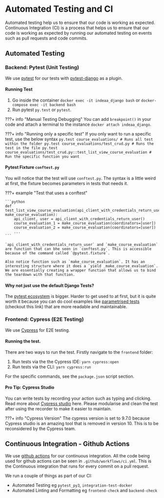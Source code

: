 # Automated Testing and CI
Automated testing help us to ensure that our code is working as expected. Continuous Integration (CI) is a process that helps us to ensure that our code is working as expected by running our automated testing on events such as pull requests and code commits.

## Automated Testing

### Backend: Pytest (Unit Testing)
We use [pytest](https://docs.pytest.org/en/7.1.x/) for our tests with [pytest-django](https://pytest-django.readthedocs.io/en/latest/) as a plugin.
#### Running Test
1. Go inside the container `docker exec -it indeaa_django bash` or `docker-compose exec -it backend bash`
2. Run pytest `py.test` or `pytest`.


???+ info "Manual Testing Debugging"
    You can add `breakpoint()` in your code and attach a terminal to the instance `docker attach indeaa_django`.

???+ info "Running only a specific test"
    If you only want to run a specific test, use the below syntax
    ```
    py.test course_evaluations/ # Runs all test within the folder
    py.test course_evaluations/test_crud.py # Runs the test in the file
    py.test course_evaluations/test_crud.py::test_list_view_course_evaluation # Run the specific function you want
    ```

#### Pytest Fixture `conftest.py`
You will notice that the test will use `conftest.py`. The syntax is a little weird at first, the fixture becomes parameters in tests that needs it.

???+ example "Test that uses a conftest"

    ```python
    def test_list_view_course_evaluation(api_client_with_credentials_return_user, make_course_evaluation):
        api_client, user = api_client_with_credentials_return_user()
        course_evaluation_1 = make_course_evaluation(coordinators=[user])
        course_evaluation_2 = make_course_evaluation(coordinators=[user])
        ...
    ```

    `api_client_with_credentials_return_user` and `make_course_evaluation` are function that can bhe seen in `conftest.py`. This is accessible because of the command called `@pytest.fixture`. 
    
    Also notice function such as `make_course_evaluation`. It has an interesting structure where it does a `yield _make_course_evaluation`. We are essentially creating a wrapper function that allows us to bind the teardown with that function.

#### Why not just use the default Django Tests?
The [pytest ecosystem](https://docs.pytest.org/en/7.0.x/reference/plugin_list.html) is bigger. Harder to get used to at first, but it is quite worth it because you can do cool examples like [parametrised tests](https://docs.pytest.org/en/6.2.x/parametrize.html#pytest-mark-parametrize-parametrizing-test-functions) (checkout this link) that are more readable and maintainable.

### Frontend: Cypress (E2E Testing)
We use [Cypress](https://www.cypress.io/) for E2E testing.

#### Running the test.
There are two ways to run the test. Firstly navigate to the `frontend` folder:

1. Run tests via the the Cypress IDE: `yarn cypress:open`
2. Run tests via the CLI: `yarn cypress:run`

For the specific commands, see the `package.json` script section.

#### Pro Tip: Cypress Studio
You can write tests by recording your action such as typing and clicking. Read more about [Cypress studio](https://docs.cypress.io/guides/references/cypress-studio) here. Please modularise and clean the test after using the recorder to make it easier to maintain.

???+ info "Cypress Version"
    The cypress version is set to 9.7.0 because Cypress studio is an amazing tool that is removed in version 10. This is to be reconsidered by the Cypress team.

## Continuous Integration - Github Actions

We use [github actions](https://github.com/features/actions) for our continuous integration. All the code being used for github actions can be seen in `.github/workflows/ci.yml`. This is the Continuous integration that runs for every commit on a pull request.

We run a couple of things as part of our CI:

- Automated Testing eg `pytest_py3`, `integration-test-docker`
- Automated Linting and Formatting eg `frontend-check` and `backend-check`
